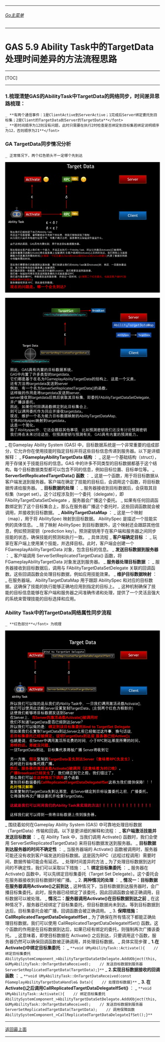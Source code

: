 ___________________________________________________________________________________________
###### [Go主菜单](../MainMenu.md)
___________________________________________________________________________________________

# GAS 5.9 Ability Task中的TargetData处理时间差异的方法流程思路

___________________________________________________________________________________________

[TOC]

___________________________________________________________________________________________

### **1.梳理清楚GAS的AbilityTask中TargetData的网络同步，时间差异思路梳理：**</font>
  
    _ **有两个通信事件：1是ClientActive到ServerActive；1完成后Server绑定委托到目标集；2是Client的TargetData到Server的TargetData**</font>
    _ **若时间顺序为12则没有问题，此时只需要在执行2时检查是否绑定到目标集若绑定说明顺序为12，否则顺序为21**</font>
### GA TargetData同步情况分析
    _ 正常情况下，两个红色箭头不一定哪个先到达  
![图片](https://github.com/liyunlong618/LiYunLongKnowledgeLibrary/blob/main/UECPP/Models/GAS/GAS_2_Aura/DetailContent/Image/GAS_039/2815_50400.png?raw=true)
     
![图片](https://github.com/liyunlong618/LiYunLongKnowledgeLibrary/blob/main/UECPP/Models/GAS/GAS_2_Aura/DetailContent/Image/GAS_039/663784_401827.png?raw=true)
        _ 在Gameplay Ability System (GAS) 中，目标数据系统是一个非常重要的组成部分，它允许你在使用技能时指定目标并将这些目标信息传递到服务器。以下是详细解释：
        _ **FGameplayAbilityTargetData 结构** ：
            _ 这是一个基础结构（struct），用于存储关于技能目标的信息。GAS 中的许多不同类型的目标数据都基于这个结构。每个目标数据类型都可以包含不同的信息，例如目标位置、目标单位等。
        _ **ServerSetReplicatedTargetData() 函数** ：
            _ 这是一个函数，用于将目标数据从客户端发送到服务器。客户端在确定了技能的目标后，会调用这个函数，将目标数据传递给服务器。
        _ **目标数据的处理** ：
            _ 服务器接收到目标数据后，会获取其目标集（target set）。这个过程涉及到一个委托（delegate），即 FAbilityTargetDataSetDelegate ，服务器会广播这个委托。
            _ 如果有任何回调函数绑定到了这个目标集合上，那么在服务器广播这个委托时，这些回调函数就会被调用，并接收到目标数据。
        _ **AbilityTargetDataMap** ：
            _ 这是一个映射（map），用于将 AbilitySpec 映射到目标数据。 AbilitySpec 是描述一个技能实例的具体信息。
            _ 除了映射 AbilitySpec 到目标数据外，这个映射还会跟踪其他信息，例如预测密钥（prediction key）。预测密钥用于在客户端和服务器之间同步技能的状态，确保技能的预测和执行一致。
        _ 具体流程
            _ **客户端确定目标** ：
                _ 玩家在客户端上使用某个技能，并选择目标。此时，客户端会创建一个 FGameplayAbilityTargetData 对象，包含目标的信息。
            _ **发送目标数据到服务器** ：
                _ 客户端调用 ServerSetReplicatedTargetData() 函数，将 FGameplayAbilityTargetData 对象发送到服务器。
            _ **服务器处理目标数据** ：
                _ 服务器接收到目标数据后，调用与 FAbilityTargetDataSetDelegate 关联的回调函数。这些回调函数会处理目标数据，例如应用技能效果。
            _ **维护目标数据映射** ：
                _ 在服务器端， AbilityTargetDataMap 用于跟踪 AbilitySpec 和对应的目标数据。这确保了技能的执行能够正确地应用到指定的目标上。
            _ 这种机制确保了技能的目标信息能够在客户端和服务器之间准确传递和处理，提供了一个灵活且强大的系统来管理技能的目标选择和应用。
### Ability Task中的TargetData网络属性同步流程
    _ **红色部分**</font> 为梳理 
     
![图片](https://github.com/liyunlong618/LiYunLongKnowledgeLibrary/blob/main/UECPP/Models/GAS/GAS_2_Aura/DetailContent/Image/GAS_039/20109_59484.png?raw=true)
        _ 围绕着如何在Gameplay Ability System (GAS) 中可靠地处理目标数据（TargetData）传输和回调。以下是更详细的解释和流程：
            _ **客户端激活技能并发送目标数据** ：
                _ 在 Ability Task 中，当我们调用 Activate() 函数时，我们会使用 ServerSetReplicatedTargetData() 来将目标数据发送到服务器。
            _ **目标数据到达服务器的时间不确定性** ：
                _ 当服务器端的 Activate() 函数被调用时，服务器可能还没有收到客户端发送的目标数据。这是因为RPC（远程过程调用）需要时间，数据传输可能会有延迟。
            _ 处理时间差异的方法
                _ 为了处理目标数据到达时间的不确定性，我们可以采取以下措施：
                _ 1. **绑定目标集委托** ：
                _ 服务器在 Activate() 函数中，可以先绑定目标集委托（Target Set Delegate）。这个委托会在服务器接收到目标数据时被广播。
                _ 2. **两种情况的处理** ：
                    _ **情况一：目标数据在服务器调用Activate()之前到达**
                    _ 这种情况下，当目标数据到达服务器时，会广播目标集委托。此时，服务器已经绑定了该委托，因此回调函数会被正确调用，目标数据可以被处理。
                    _ **情况二：服务器调用Activate()在目标数据到达之前**
                    _ 在这种情况下，服务器已经绑定了目标集委托，但目标数据尚未到达。等到目标数据到达后，目标集委托会被广播，回调函数会被正确调用。
                    _ 3. **保障措施：CallReplicatedTargetDataDelegateIfSet**
                    _ 为了确保在所有情况下都能正确处理目标数据，我们可以使用 CallReplicatedTargetDataDelegateIfSet() 函数。这个函数的作用是在目标数据到达后，如果已经有绑定的委托，则强制再次广播该委托。
                _ 这意味着，即使目标数据在 Activate() 之后到达，只要调用这个函数，服务器仍然可以确保回调函数被正确调用，并处理目标数据。
        _ 具体实现步骤
            _ **1.在Activate()中绑定目标集委托** ：
                _ `**void UMyAbilityTask::Activate(){    // 绑定目标集委托    AbilitySystemComponent_>AbilityTargetDataSetDelegate.AddUObject(this, &UMyAbilityTask::OnTargetDataReceived);    // 发送目标数据到服务器    ServerSetReplicatedTargetData(TargetData);}**`
            _ **2.实现目标数据接收的回调函数** ：
                _ `**void UMyAbilityTask::OnTargetDataReceived(const FGameplayAbilityTargetDataHandle& Data){    // 处理目标数据}**`
            _ **3. 在Activate()之后调用CallReplicatedTargetDataDelegateIfSet()** ：
                _ `**void UMyAbilityTask::Activate(){    // 绑定目标集委托    AbilitySystemComponent_>AbilityTargetDataSetDelegate.AddUObject(this, &UMyAbilityTask::OnTargetDataReceived);    // 发送目标数据到服务器    ServerSetReplicatedTargetData(TargetData);    // 调用保障函数    AbilitySystemComponent_>CallReplicatedTargetDataDelegateIfSet();}**`

___________________________________________________________________________________________

[返回最上面](#Go主菜单)
___________________________________________________________________________________________